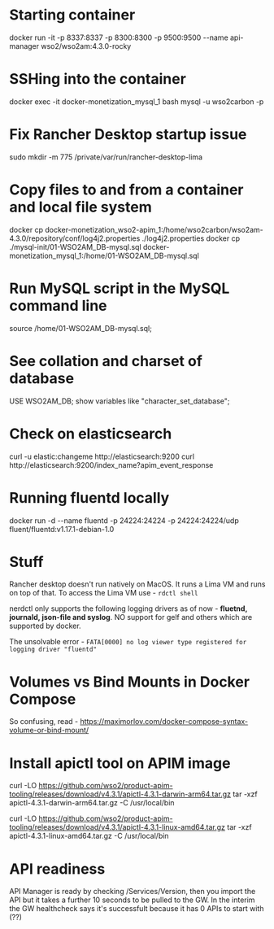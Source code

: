 # Starting container
docker run -it -p 8337:8337 -p 8300:8300 -p 9500:9500 --name api-manager wso2/wso2am:4.3.0-rocky

# SSHing into the container
docker exec -it docker-monetization_mysql_1 bash
mysql -u wso2carbon -p

# Fix Rancher Desktop startup issue
sudo mkdir -m 775 /private/var/run/rancher-desktop-lima

# Copy files to and from a container and local file system
docker cp docker-monetization_wso2-apim_1:/home/wso2carbon/wso2am-4.3.0/repository/conf/log4j2.properties ./log4j2.properties
docker cp ./mysql-init/01-WSO2AM_DB-mysql.sql docker-monetization_mysql_1:/home/01-WSO2AM_DB-mysql.sql

# Run MySQL script in the MySQL command line
source /home/01-WSO2AM_DB-mysql.sql;
# See collation and charset of database
USE WSO2AM_DB;
show variables like "character_set_database";

# Check on elasticsearch
curl -u elastic:changeme http://elasticsearch:9200
curl http://elasticsearch:9200/index_name?apim_event_response

# Running fluentd locally
docker run -d --name fluentd -p 24224:24224 -p 24224:24224/udp fluent/fluentd:v1.17.1-debian-1.0

# Stuff
Rancher desktop doesn't run natively on MacOS. It runs a Lima VM and runs on top of that. To access the Lima VM use - `rdctl shell`

nerdctl only supports the following logging drivers as of now - **fluetnd, journald, json-file and syslog**. NO support for gelf and others which are supported by docker. 

The unsolvable error - `FATA[0000] no log viewer type registered for logging driver "fluentd"`

# Volumes vs Bind Mounts in Docker Compose
So confusing, read - https://maximorlov.com/docker-compose-syntax-volume-or-bind-mount/

# Install apictl tool on APIM image
curl -LO https://github.com/wso2/product-apim-tooling/releases/download/v4.3.1/apictl-4.3.1-darwin-arm64.tar.gz
tar -xzf apictl-4.3.1-darwin-arm64.tar.gz -C /usr/local/bin

curl -LO https://github.com/wso2/product-apim-tooling/releases/download/v4.3.1/apictl-4.3.1-linux-amd64.tar.gz
tar -xzf apictl-4.3.1-linux-amd64.tar.gz -C /usr/local/bin


# API readiness
API Manager is ready by checking /Services/Version, then you import the API but it takes a further 10 seconds to be pulled to the GW. In the interim the GW healthcheck says it's successfult because it has 0 APIs to start with (??)

